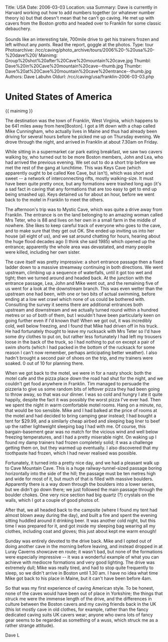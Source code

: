 Title: USA
Date: 2006-03-03
Location: usa
Summary: Dave is currently in Harvard working out how to add numbers together (or whatever number theory is) but that doesn't mean that he can't go caving. He met up with cavers from the Boston grotto and headed over to Franklin for some classic debauchery.<br><br>Sounds like an interesting tale, 700mile drive to get his trainers frozen and left without any <i>pants</i>. Read the report, goggle at the photos.
Type: tour
Photoarchive: /rcc/caving/photo_archive/tours/2006%20-%20usa%20-%20dave%20l/
Mainimg: Group%20shot%20after%20Cave%20mountain%20cave.jpg
Thumbl: Dave%20in%20Cave%20mountain%20cave--thumb.jpg
Thumbr: Dave%20at%20Cave%20mountain%20cave%20entrance--thumb.jpg
Authors: Dave Labuhn
Oldurl: /rcc/caving/usa/franklin-2006-03-03.php

# United States of America

{{ mainimg }}

The destination was the town of Franklin, West Virginia, which happens to be
641 miles away from here[Boston]. I got a lift down with a chap called Mike
Cunningham, who actually lives in Maine and thus had already been driving for
several hours before he picked me up on Thursday evening. We drove through the
night, and arrived in Franklin at about 7.30am on Friday.  
  
While sitting in a supermarket car park eating breakfast, we saw two cavers
walking by, who turned out to be more Boston members, John and Lea, who had
arrived the previous evening. We set out to do a short trip before we met the
rest of the gang at lunchtime. This was Keys Cave (which apparently ought to
be called Kee Cave, but isn't), which was short and sweet -- a network of
interconnecting rifts, mostly walking-size. It must have been quite pretty
once, but any formations were trashed long ago (it's a sad fact in caving that
any formations that are too easy to get to end up being smashed up). Keys
detained us for about an hour, before we went back to the motel in Franklin to
meet the others.  
  
The afternoon's trip was to Mystic Cave, which was quite a drive away from
Franklin. The entrance is on the land belonging to an amazing woman called Mrs
Teter, who is 88 and lives on her own in a small farm in the middle of
nowhere. She likes to keep careful track of everyone who goes to the cave, and
to make sure that they get out OK. She ended up inviting us into her house
(all eight of us), and we sat around chatting for hours, hearing about the
huge flood decades ago (I think she said 1985) which opened up the entrance;
apparently the whole area was devastated, and many people were killed,
including her own sister.  
  
The cave itself was pretty impressive: a short entrance passage then a fixed
ladder down to a massive streamway continuing in both directions. We went
upstream, climbing up a sequence of waterfalls, until it got too wet and
tight; then we turned around and headed back. At the junction with the
entrance passage, Lea, John and Mike went out, and the remaining five of us
went for a look at the downstream branch. This was even wetter than the
upstream one had been, with one or two bits of actual swimming, before ending
at a low wet crawl which none of us could be bothered with. Consulting the
survey it seems there are additional entrances both upstream and downstream
and we actually turned round within a hundred metres or so of both of them,
but I wouldn't have been particularly keen on going further even if I'd known
that! When we got out, it was incredibly cold, well below freezing, and I
found that Mike had driven off in his truck. He had fortunately thought to
leave my rucksack with Mrs Teter so I'd have some dry clothes to put on, but
rather less fortunately I had left my trousers loose in the back of the truck,
so I had nothing to put on except a pair of swim shorts (which I had packed in
the bottom of the rucksack for some reason I can't now remember, perhaps
anticipating better weather). I also hadn't brought a second pair of shoes on
the trip, and my trainers were soaked. 0 out of 10 for planning there.  
  
When we got back to the motel, we were in for a nasty shock: both the motel
cafe and the pizza place down the road had shut for the night, and we couldn't
get food anywhere in Franklin. Tim managed to persuade the pizzeria to give us
some random bits of leftover pizza they had been going to throw away, so that
was our dinner. I was so cold and hungry I ate it quite happily, despite the
fact it was possibly the worst pizza I've ever had. Then we spent the night in
warm comfortable motel rooms. Hang on a minute, no, that would be too
sensible. Mike and I had balked at the price of rooms at the motel and had
decided to bring camping gear instead; I had bought a tent for $29.99, and a
similarly cheap airbed and sleeping bag liner to beef up the rather
lightweight sleeping bag I had with me. Of course, this bargain-basement gear
was no match for the vicious wind and well below freezing temperatures, and I
had a pretty miserable night. On waking up I found my damp trainers had frozen
completely solid; it was a challenge getting them on, but they warmed up
eventually. I also discovered that my toothpaste had frozen, which I had never
realised was possible.  
  
Fortunately, it turned into a pretty nice day, and we had a pleasant walk up
to Cave Mountain Cave. This is a huge railway-tunnel-sized passage boring
horizontally into the side of the hill; the passage must be ten metres high
and wide for most of it, but much of that is filled with massive boulders.
Apparently there is a way down through the boulders into a lower series, but
we didn't go down there; we just followed the main passage through the boulder
chokes. One very nice section had big quartz (?) crystals on the walls, which
I got a couple of good photos of.  
  
After that, we all headed back to the campsite (where I found my tent had
almost blown away during the day), and built a fire and spent the evening
sitting huddled around it drinking beer. It was another cold night, but this
time I was prepared for it, and got inside my sleeping bag wearing all my
clothes, including coat and gloves; this just about kept me warm enough!  
  
Sunday was entirely devoted to the drive back. Mike and I opted out of doing
another cave in the morning before leaving, and instead dropped in at Luray
Caverns showcave en route; it wasn't bad, but none of the formations were
especially impressive -- it was a wonderful example of what you can achieve
with mediocre formations and very good lighting. The drive was extremely dull;
Mike was really tired, and had to stop quite frequently to sleep, so we didn't
arrive in Boston until 1.30 am. I have no idea what time Mike got back to his
place in Maine, but it can't have been before 4am.  
  
So that was my first experience of caving American style. To be honest, none
of the caves would have been out of place in Yorkshire; the things that struck
me were the immense length of the drive, and the differences in culture
between the Boston cavers and my caving friends back in the UK (this lot
mostly cave in old clothes, for example, rather than the fancy dedicated
caving suits UK cavers wear; anyone who owns lots of fancy gear seems to be
regarded as something of a wuss, which struck me as a rather strange
attitude).  
  

Dave L

